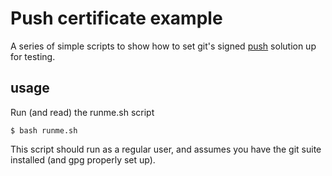 # Push certificate example

A series of simple scripts to show how to set git's signed
[push](https://github.com/git/git/blob/master/Documentation/technical/pack-protocol.txt)
solution up for testing.

## usage

Run (and read) the runme.sh script

```
$ bash runme.sh
```

This script should run as a regular user, and assumes you have the git suite
installed (and gpg properly set up).
